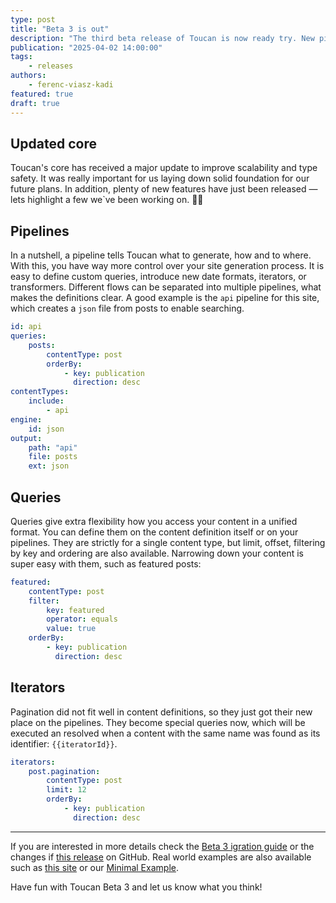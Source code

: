 ```yaml
---
type: post
title: "Beta 3 is out"
description: "The third beta release of Toucan is now ready try. New pipelines, queries, iterators and more."
publication: "2025-04-02 14:00:00"
tags: 
    - releases
authors:
    - ferenc-viasz-kadi
featured: true
draft: true
---
```

## Updated core

Toucan's core has received a major update to improve scalability and type safety. It was really important for us laying down solid foundation for our future plans.
In addition, plenty of new features have just been released — lets highlight a few we`ve been working on. 🧑‍💻

## Pipelines

In a nutshell, a pipeline tells Toucan what to generate, how and to where. With this, you have way more control over your site generation process. It is easy to define custom queries, introduce new date formats, iterators, or transformers. Different flows can be separated into multiple pipelines, what makes the definitions clear. A good example is the `api` pipeline for this site, which creates a `json` file from posts to enable searching.

```yaml
id: api
queries: 
    posts:
        contentType: post
        orderBy:
            - key: publication
              direction: desc
contentTypes: 
    include:
        - api
engine: 
    id: json
output:
    path: "api"
    file: posts
    ext: json
```

## Queries

Queries give extra flexibility how you access your content in a unified format. You can define them on the content definition itself or on your pipelines. They are strictly for a single content type, but limit, offset, filtering by key and ordering are also available. Narrowing down your content is super easy with them, such as featured posts:

```yaml
featured:
    contentType: post
    filter:
        key: featured
        operator: equals
        value: true
    orderBy:
        - key: publication
          direction: desc
```

## Iterators

Pagination did not fit well in content definitions, so they just got their new place on the pipelines. They become special queries now, which will be executed an resolved when a content with the same name was found as its identifier: `{{iteratorId}}`.

```yaml
iterators:
    post.pagination:
        contentType: post
        limit: 12
        orderBy:
            - key: publication
              direction: desc
```

---

If you are interested in more details check the [Beta 3 igration guide](http://localhost:3000/beta-3-migration-guide) or the changes if [this release](https://github.com/toucansites/toucan/releases/tag/1.0.0-beta.2) on GitHub. Real world examples are also available such as [this site](https://toucansites.com/) or our [Minimal Example](https://github.com/toucansites/minimal-example).

Have fun with Toucan Beta 3 and let us know what you think!
